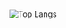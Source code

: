 ### 

![Top Langs](https://github-readme-stats.vercel.app/api/top-langs/?username=AlvaroRamosHz&layout=compact)
